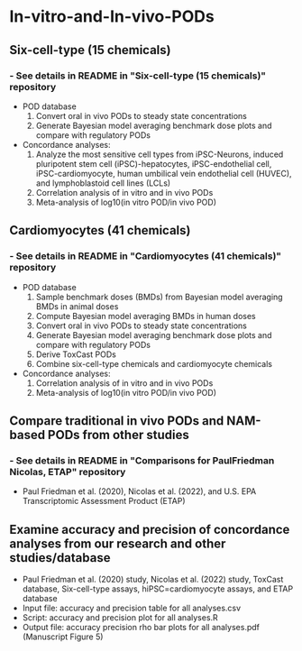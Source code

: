 # In-vitro-and-In-vivo-PODs

## Six-cell-type (15 chemicals)
  ### - See details in README in "Six-cell-type (15 chemicals)" repository
  - POD database
    1) Convert oral in vivo PODs to steady state concentrations
    2) Generate Bayesian model averaging benchmark dose plots and compare with regulatory PODs
  - Concordance analyses:
    1) Analyze the most sensitive cell types from iPSC-Neurons, induced pluripotent stem cell (iPSC)-hepatocytes, iPSC-endothelial cell, iPSC-cardiomyocyte, human umbilical vein endothelial cell (HUVEC), and lymphoblastoid cell lines (LCLs)
    2) Correlation analysis of in vitro and in vivo PODs
    3) Meta-analysis of log10(in vitro POD/in vivo POD)

## Cardiomyocytes (41 chemicals)
  ### - See details in README in "Cardiomyocytes (41 chemicals)" repository
  - POD database
    1) Sample benchmark doses (BMDs) from Bayesian model averaging BMDs in animal doses
    2) Compute Bayesian model averaging BMDs in human doses
    3) Convert oral in vivo PODs to steady state concentrations
    4) Generate Bayesian model averaging benchmark dose plots and compare with regulatory PODs
    5) Derive ToxCast PODs
    7) Combine six-cell-type chemicals and cardiomyocyte chemicals
  - Concordance analyses:
    1) Correlation analysis of in vitro and in vivo PODs
    2) Meta-analysis of log10(in vitro POD/in vivo POD)

## Compare traditional in vivo PODs and NAM-based PODs from other studies
  ### - See details in README in "Comparisons for PaulFriedman Nicolas, ETAP" repository
  - Paul Friedman et al. (2020), Nicolas et al. (2022), and U.S. EPA Transcriptomic Assessment Product (ETAP)

## Examine accuracy and precision of concordance analyses from our research and other studies/database
  - Paul Friedman et al. (2020) study, Nicolas et al. (2022) study, ToxCast database, Six-cell-type assays, hiPSC=cardiomyocyte assays, and ETAP database
  - Input file: accuracy and precision table for all analyses.csv
  - Script: accuracy and precision plot for all analyses.R
  - Output file: accuracy precision rho bar plots for all analyses.pdf (Manuscript Figure 5)
